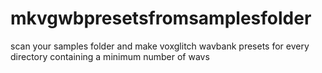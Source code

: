 # mkvgwbpresetsfromsamplesfolder
scan your samples folder and make voxglitch wavbank presets for every directory containing a minimum number of wavs
